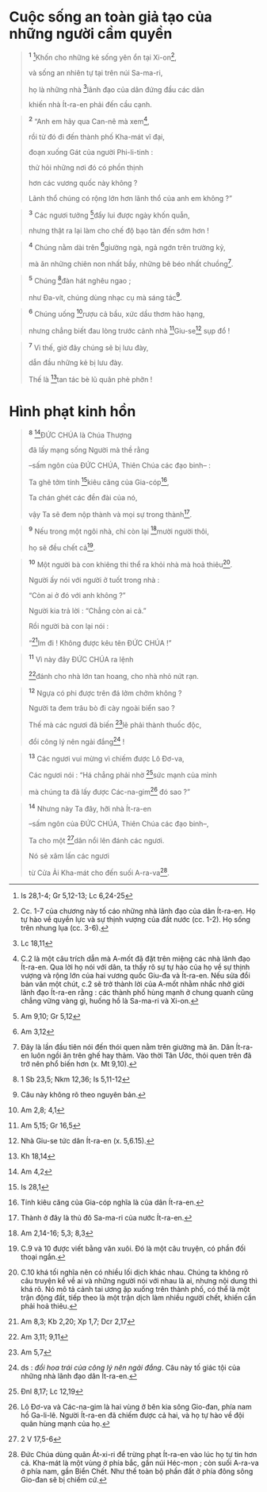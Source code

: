 # Cuộc sống an toàn giả tạo của những người cầm quyền

> <sup><b>1</b></sup> [^1*]Khốn cho những kẻ sống yên ổn tại Xi-on[^1],
> 
> và sống an nhiên tự tại trên núi Sa-ma-ri,
> 
> họ là những nhà [^2*]lãnh đạo của dân đứng đầu các dân
> 
> khiến nhà Ít-ra-en phải đến cầu cạnh.
>


> <sup><b>2</b></sup> “Anh em hãy qua Can-nê mà xem[^2],
> 
> rồi từ đó đi đến thành phố Kha-mát vĩ đại,
> 
> đoạn xuống Gát của người Phi-li-tinh :
> 
> thử hỏi những nơi đó có phồn thịnh
> 
> hơn các vương quốc này không ?
> 
> Lãnh thổ chúng có rộng lớn hơn lãnh thổ của anh em không ?”
>


> <sup><b>3</b></sup> Các ngươi tưởng [^3*]đẩy lui được ngày khốn quẫn,
> 
> nhưng thật ra lại làm cho chế độ bạo tàn đến sớm hơn !
>


> <sup><b>4</b></sup> Chúng nằm dài trên [^4*]giường ngà, ngả ngớn trên trường kỷ,
> 
> mà ăn những chiên non nhất bầy, những bê béo nhất chuồng[^3].
>


> <sup><b>5</b></sup> Chúng [^5*]đàn hát nghêu ngao ;
> 
> như Đa-vít, chúng dùng nhạc cụ mà sáng tác[^4].
>


> <sup><b>6</b></sup> Chúng uống [^6*]rượu cả bầu, xức dầu thơm hảo hạng,
> 
> nhưng chẳng biết đau lòng trước cảnh nhà [^7*]Giu-se[^5] sụp đổ !
>


> <sup><b>7</b></sup> Vì thế, giờ đây chúng sẽ bị lưu đày,
> 
> dẫn đầu những kẻ bị lưu đày.
> 
> Thế là [^8*]tan tác bè lũ quân phè phỡn !
>

# Hình phạt kinh hồn

> <sup><b>8</b></sup> [^9*]ĐỨC CHÚA là Chúa Thượng
> 
> đã lấy mạng sống Người mà thề rằng
> 
> –sấm ngôn của ĐỨC CHÚA, Thiên Chúa các đạo binh– :
> 
> Ta ghê tởm tính [^10*]kiêu căng của Gia-cóp[^6],
> 
> Ta chán ghét các đền đài của nó,
> 
> vậy Ta sẽ đem nộp thành và mọi sự trong thành[^7].
>


> <sup><b>9</b></sup> Nếu trong một ngôi nhà, chỉ còn lại [^11*]mười người thôi,
> 
> họ sẽ đều chết cả[^8].
>


> <sup><b>10</b></sup> Một người bà con khiêng thi thể ra khỏi nhà mà hoả thiêu[^9].
> 
> Người ấy nói với người ở tuốt trong nhà :
> 
> “Còn ai ở đó với anh không ?”
> 
> Người kia trả lời : “Chẳng còn ai cả.”
> 
> Rồi người bà con lại nói :
> 
> “[^12*]Im đi ! Không được kêu tên ĐỨC CHÚA !”
>


> <sup><b>11</b></sup> Vì này đây ĐỨC CHÚA ra lệnh
> 
> [^13*]đánh cho nhà lớn tan hoang, cho nhà nhỏ nứt rạn.
>


> <sup><b>12</b></sup> Ngựa có phi được trên đá lởm chởm không ?
> 
> Người ta đem trâu bò đi cày ngoài biển sao ?
> 
> Thế mà các ngươi đã biến [^14*]lẽ phải thành thuốc độc,
> 
> đổi công lý nên ngải đắng[^10] !
>


> <sup><b>13</b></sup> Các ngươi vui mừng vì chiếm được Lô Đơ-va,
> 
> Các ngươi nói : “Há chẳng phải nhờ [^15*]sức mạnh của mình
> 
> mà chúng ta đã lấy được Các-na-gim[^11] đó sao ?”
>


> <sup><b>14</b></sup> Nhưng này Ta đây, hỡi nhà Ít-ra-en
> 
> –sấm ngôn của ĐỨC CHÚA, Thiên Chúa các đạo binh–,
> 
> Ta cho một [^16*]dân nổi lên đánh các ngươi.
> 
> Nó sẽ xâm lấn các ngươi
> 
> từ Cửa Ải Kha-mát cho đến suối A-ra-va[^12].
>

[^1]: Cc. 1-7 của chương này tố cáo những nhà lãnh đạo của dân Ít-ra-en. Họ tự hào về quyền lực và sự thịnh vượng của đất nước (cc. 1-2). Họ sống trên nhung lụa (cc. 3-6).
[^2]: C.2 là một câu trích dẫn mà A-mốt đã đặt trên miệng các nhà lãnh đạo Ít-ra-en. Qua lời họ nói với dân, ta thấy rõ sự tự hào của họ về sự thịnh vượng và rộng lớn của hai vương quốc Giu-đa và Ít-ra-en. Nếu sửa đổi bản văn một chút, c.2 sẽ trở thành lời của A-mốt nhằm nhắc nhở giới lãnh đạo Ít-ra-en rằng : các thành phố hùng mạnh ở chung quanh cũng chẳng vững vàng gì, huống hồ là Sa-ma-ri và Xi-on.
[^3]: Đây là lần đầu tiên nói đến thói quen nằm trên giường mà ăn. Dân Ít-ra-en luôn ngồi ăn trên ghế hay thảm. Vào thời Tân Ước, thói quen trên đã trở nên phổ biến hơn (x. Mt 9,10).
[^4]: Câu này không rõ theo nguyên bản.
[^5]: Nhà Giu-se tức dân Ít-ra-en (x. 5,6.15).
[^6]: Tính kiêu căng của Gia-cóp nghĩa là của dân Ít-ra-en.
[^7]: Thành ở đây là thủ đô Sa-ma-ri của nước Ít-ra-en.
[^8]: C.9 và 10 được viết bằng văn xuôi. Đó là một câu truyện, có phần đối thoại ngắn.
[^9]: C.10 khá tối nghĩa nên có nhiều lối dịch khác nhau. Chúng ta không rõ câu truyện kể về ai và những người nói với nhau là ai, nhưng nội dung thì khá rõ. Nó mô tả cảnh tai ương ập xuống trên thành phố, có thể là một trận động đất, tiếp theo là một trận dịch làm nhiều người chết, khiến cần phải hoả thiêu.
[^10]: ds : <i>đổi hoa trái của công lý nên ngải đắng</i>. Câu này tố giác tội của những nhà lãnh đạo dân Ít-ra-en.
[^11]: Lô Đơ-va và Các-na-gim là hai vùng ở bên kia sông Gio-đan, phía nam hồ Ga-li-lê. Người Ít-ra-en đã chiếm được cả hai, và họ tự hào về đội quân hùng mạnh của họ.
[^12]: Đức Chúa dùng quân Át-xi-ri để trừng phạt Ít-ra-en vào lúc họ tự tin hơn cả. Kha-mát là một vùng ở phía bắc, gần núi Héc-mon ; còn suối A-ra-va ở phía nam, gần Biển Chết. Như thế toàn bộ phần đất ở phía đông sông Gio-đan sẽ bị chiếm cứ.
[^1*]: Is 28,1-4; Gr 5,12-13; Lc 6,24-25
[^2*]: Lc 18,11
[^3*]: Am 9,10; Gr 5,12
[^4*]: Am 3,12
[^5*]: 1 Sb 23,5; Nkm 12,36; Is 5,11-12
[^6*]: Am 2,8; 4,1
[^7*]: Am 5,15; Gr 16,5
[^8*]: Kh 18,14
[^9*]: Am 4,2
[^10*]: Is 28,1
[^11*]: Am 2,14-16; 5,3; 8,3
[^12*]: Am 8,3; Kb 2,20; Xp 1,7; Dcr 2,17
[^13*]: Am 3,11; 9,11
[^14*]: Am 5,7
[^15*]: Đnl 8,17; Lc 12,19
[^16*]: 2 V 17,5-6
